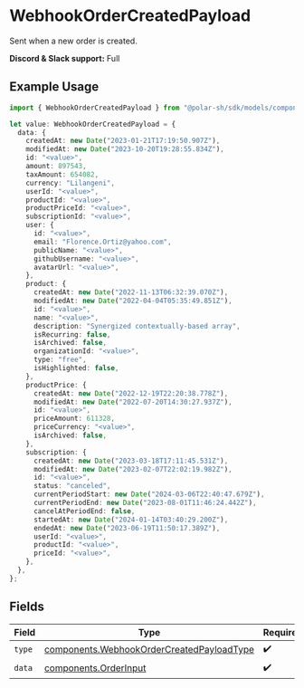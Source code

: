 # WebhookOrderCreatedPayload

Sent when a new order is created.

**Discord & Slack support:** Full

## Example Usage

```typescript
import { WebhookOrderCreatedPayload } from "@polar-sh/sdk/models/components";

let value: WebhookOrderCreatedPayload = {
  data: {
    createdAt: new Date("2023-01-21T17:19:50.907Z"),
    modifiedAt: new Date("2023-10-20T19:28:55.834Z"),
    id: "<value>",
    amount: 897543,
    taxAmount: 654082,
    currency: "Lilangeni",
    userId: "<value>",
    productId: "<value>",
    productPriceId: "<value>",
    subscriptionId: "<value>",
    user: {
      id: "<value>",
      email: "Florence.Ortiz@yahoo.com",
      publicName: "<value>",
      githubUsername: "<value>",
      avatarUrl: "<value>",
    },
    product: {
      createdAt: new Date("2022-11-13T06:32:39.070Z"),
      modifiedAt: new Date("2022-04-04T05:35:49.851Z"),
      id: "<value>",
      name: "<value>",
      description: "Synergized contextually-based array",
      isRecurring: false,
      isArchived: false,
      organizationId: "<value>",
      type: "free",
      isHighlighted: false,
    },
    productPrice: {
      createdAt: new Date("2022-12-19T22:20:38.778Z"),
      modifiedAt: new Date("2022-07-20T14:30:27.937Z"),
      id: "<value>",
      priceAmount: 611328,
      priceCurrency: "<value>",
      isArchived: false,
    },
    subscription: {
      createdAt: new Date("2023-03-18T17:11:45.531Z"),
      modifiedAt: new Date("2023-02-07T22:02:19.982Z"),
      id: "<value>",
      status: "canceled",
      currentPeriodStart: new Date("2024-03-06T22:40:47.679Z"),
      currentPeriodEnd: new Date("2023-08-01T11:46:24.442Z"),
      cancelAtPeriodEnd: false,
      startedAt: new Date("2024-01-14T03:40:29.200Z"),
      endedAt: new Date("2023-06-19T11:50:17.389Z"),
      userId: "<value>",
      productId: "<value>",
      priceId: "<value>",
    },
  },
};
```

## Fields

| Field                                                                                                  | Type                                                                                                   | Required                                                                                               | Description                                                                                            |
| ------------------------------------------------------------------------------------------------------ | ------------------------------------------------------------------------------------------------------ | ------------------------------------------------------------------------------------------------------ | ------------------------------------------------------------------------------------------------------ |
| `type`                                                                                                 | [components.WebhookOrderCreatedPayloadType](../../models/components/webhookordercreatedpayloadtype.md) | :heavy_check_mark:                                                                                     | N/A                                                                                                    |
| `data`                                                                                                 | [components.OrderInput](../../models/components/orderinput.md)                                         | :heavy_check_mark:                                                                                     | N/A                                                                                                    |